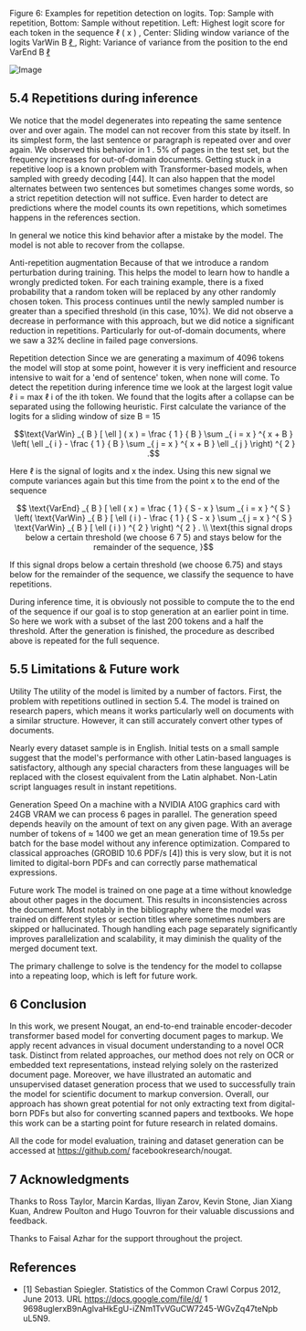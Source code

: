 Figure 6: Examples for repetition detection on logits. Top: Sample with repetition, Bottom: Sample without repetition. Left: Highest logit score for each token in the sequence ℓ ( x ) , Center: Sliding window variance of the logits VarWin B [ ℓ ]( x ) , Right: Variance of variance from the position to the end VarEnd B [ ℓ ]( x )

![Image](C:\Users\vesla\Desktop\PythonProjects\docling\out_final\input_artifacts\image_000000_bc84b61762aae349614f78076835711795bc125a12df2925daa0eef331da984b.png)

## 5.4 Repetitions during inference

We notice that the model degenerates into repeating the same sentence over and over again. The model can not recover from this state by itself. In its simplest form, the last sentence or paragraph is repeated over and over again. We observed this behavior in 1 . 5% of pages in the test set, but the frequency increases for out-of-domain documents. Getting stuck in a repetitive loop is a known problem with Transformer-based models, when sampled with greedy decoding [44]. It can also happen that the model alternates between two sentences but sometimes changes some words, so a strict repetition detection will not suffice. Even harder to detect are predictions where the model counts its own repetitions, which sometimes happens in the references section.

In general we notice this kind behavior after a mistake by the model. The model is not able to recover from the collapse.

Anti-repetition augmentation Because of that we introduce a random perturbation during training. This helps the model to learn how to handle a wrongly predicted token. For each training example, there is a fixed probability that a random token will be replaced by any other randomly chosen token. This process continues until the newly sampled number is greater than a specified threshold (in this case, 10%). We did not observe a decrease in performance with this approach, but we did notice a significant reduction in repetitions. Particularly for out-of-domain documents, where we saw a 32% decline in failed page conversions.

Repetition detection Since we are generating a maximum of 4096 tokens the model will stop at some point, however it is very inefficient and resource intensive to wait for a 'end of sentence' token, when none will come. To detect the repetition during inference time we look at the largest logit value ℓ i = max ℓ i of the ith token. We found that the logits after a collapse can be separated using the following heuristic. First calculate the variance of the logits for a sliding window of size B = 15

$$\text{VarWin} _{ B } [ \ell ] ( x ) = \frac { 1 } { B } \sum _{ i = x } ^{ x + B } \left( \ell _{ i } - \frac { 1 } { B } \sum _{ j = x } ^{ x + B } \ell _{ j } \right) ^{ 2 } .$$

Here ℓ is the signal of logits and x the index. Using this new signal we compute variances again but this time from the point x to the end of the sequence

$$ \text{VarEnd} _{ B } [ \ell ( x ) = \frac { 1 } { S - x } \sum _{ i = x } ^{ S } \left( \text{VarWin} _{ B } [ \ell ( i ) - \frac { 1 } { S - x } \sum _{ j = x } ^{ S } \text{VarWin} _{ B } [ \ell ( i ) ) ^{ 2 } \right) ^{ 2 } . \\ \text{this signal drops below a certain threshold (we choose 6 7 5) and stays below for the remainder of the sequence, }$$

If this signal drops below a certain threshold (we choose 6.75) and stays below for the remainder of the sequence, we classify the sequence to have repetitions.

During inference time, it is obviously not possible to compute the to the end of the sequence if our goal is to stop generation at an earlier point in time. So here we work with a subset of the last 200 tokens and a half the threshold. After the generation is finished, the procedure as described above is repeated for the full sequence.

## 5.5 Limitations &amp; Future work

Utility The utility of the model is limited by a number of factors. First, the problem with repetitions outlined in section 5.4. The model is trained on research papers, which means it works particularly well on documents with a similar structure. However, it can still accurately convert other types of documents.

Nearly every dataset sample is in English. Initial tests on a small sample suggest that the model's performance with other Latin-based languages is satisfactory, although any special characters from these languages will be replaced with the closest equivalent from the Latin alphabet. Non-Latin script languages result in instant repetitions.

Generation Speed On a machine with a NVIDIA A10G graphics card with 24GB VRAM we can process 6 pages in parallel. The generation speed depends heavily on the amount of text on any given page. With an average number of tokens of ≈ 1400 we get an mean generation time of 19.5s per batch for the base model without any inference optimization. Compared to classical approaches (GROBID 10.6 PDF/s [4]) this is very slow, but it is not limited to digital-born PDFs and can correctly parse mathematical expressions.

Future work The model is trained on one page at a time without knowledge about other pages in the document. This results in inconsistencies across the document. Most notably in the bibliography where the model was trained on different styles or section titles where sometimes numbers are skipped or hallucinated. Though handling each page separately significantly improves parallelization and scalability, it may diminish the quality of the merged document text.

The primary challenge to solve is the tendency for the model to collapse into a repeating loop, which is left for future work.

## 6 Conclusion

In this work, we present Nougat, an end-to-end trainable encoder-decoder transformer based model for converting document pages to markup. We apply recent advances in visual document understanding to a novel OCR task. Distinct from related approaches, our method does not rely on OCR or embedded text representations, instead relying solely on the rasterized document page. Moreover, we have illustrated an automatic and unsupervised dataset generation process that we used to successfully train the model for scientific document to markup conversion. Overall, our approach has shown great potential for not only extracting text from digital-born PDFs but also for converting scanned papers and textbooks. We hope this work can be a starting point for future research in related domains.

All the code for model evaluation, training and dataset generation can be accessed at https://github.com/ facebookresearch/nougat.

## 7 Acknowledgments

Thanks to Ross Taylor, Marcin Kardas, Iliyan Zarov, Kevin Stone, Jian Xiang Kuan, Andrew Poulton and Hugo Touvron for their valuable discussions and feedback.

Thanks to Faisal Azhar for the support throughout the project.

## References

- [1] Sebastian Spiegler. Statistics of the Common Crawl Corpus 2012, June 2013. URL https://docs.google.com/file/d/ 1 9698uglerxB9nAglvaHkEgU-iZNm1TvVGuCW7245-WGvZq47teNpb uL5N9.